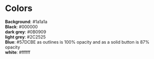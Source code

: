 # Colors <br>
**Background**: #1a1a1a <br>
**Black**: #000000 <br>
**dark grey**: #0B0909 <br>
**light grey**: #2C2525 <br>
**Blue**: #57DCBE as outlines is 100% opacity and as a solid button is 87% opacity<br>
**white**: #ffffff 


